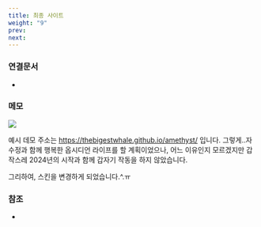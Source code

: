 ```yaml
---
title: 최종 사이트
weight: "9"
prev: 
next:
---
```



### 연결문서
- 

### 메모
![](https://i.imgur.com/2v4SSho.png)

예시 데모 주소는 https://thebigestwhale.github.io/amethyst/ 입니다. 그렇게..자수정과 함께 행복한 옵시디언 라이프를 할 계획이었으나, 어느 이유인지 모르겠지만 갑작스레 2024년의 시작과 함께 갑자기 작동을 하지 않았습니다.

그리하여, 스킨을 변경하게 되었습니다.^.ㅠ
### 참조
- 